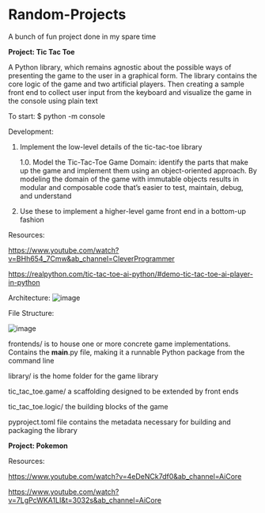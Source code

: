# Random-Projects
A bunch of fun project done in my spare time


**Project: Tic Tac Toe**

A Python library, which remains agnostic about the possible ways of presenting the game to the user in a graphical form. The library contains the core logic of the game and two artificial players. Then creating a sample front end to collect user input from the keyboard and visualize the game in the console using plain text

To start: $ python -m console

Development:

1. Implement the low-level details of the tic-tac-toe library

      1.0. Model the Tic-Tac-Toe Game Domain: identify the parts that make up the game and implement them using an object-oriented approach. By modeling the domain of the game with immutable objects results in modular and composable code that’s easier to test, maintain, debug, and understand
  
2. Use these to implement a higher-level game front end in a bottom-up fashion

  Resources: 
  
  https://www.youtube.com/watch?v=BHh654_7Cmw&ab_channel=CleverProgrammer
  
  https://realpython.com/tic-tac-toe-ai-python/#demo-tic-tac-toe-ai-player-in-python
              
  Architecture:
  ![image](https://user-images.githubusercontent.com/100158073/196910198-4294e3b5-c787-464b-9d2b-31e5965572fd.png)
  
  File Structure:
  
![image](https://user-images.githubusercontent.com/100158073/196912632-2200e5e9-08b0-4907-86f2-d24cbee77770.png)

frontends/  is to house one or more concrete game implementations. Contains the __main__.py file, making it a runnable Python package from the command line

library/ is the home folder for the game library 

  tic_tac_toe.game/ a scaffolding designed to be extended by front ends
  
  tic_tac_toe.logic/ the building blocks of the game
  
  pyproject.toml file contains the metadata necessary for building and packaging the library


  
**Project: Pokemon**

  Resources: 
  
  https://www.youtube.com/watch?v=4eDeNCk7df0&ab_channel=AiCore
              
  https://www.youtube.com/watch?v=7LgPcWKA1LI&t=3032s&ab_channel=AiCore
